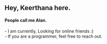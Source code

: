 <h2>Hey, Keerthana here.</h2>    
<h4>People call me Alan.</h4>    
<p>- I am currently, Looking for online friends :)<br>- If you are a programmer, feel free to reach out.</p> 
<!---       
keerthana5958v/keerthana5958v is a ✨ special ✨ repository because its `README.md` (this file) appears on your GitHub profile. 
You can click the Preview link to take a look at your changes.  
--->  

